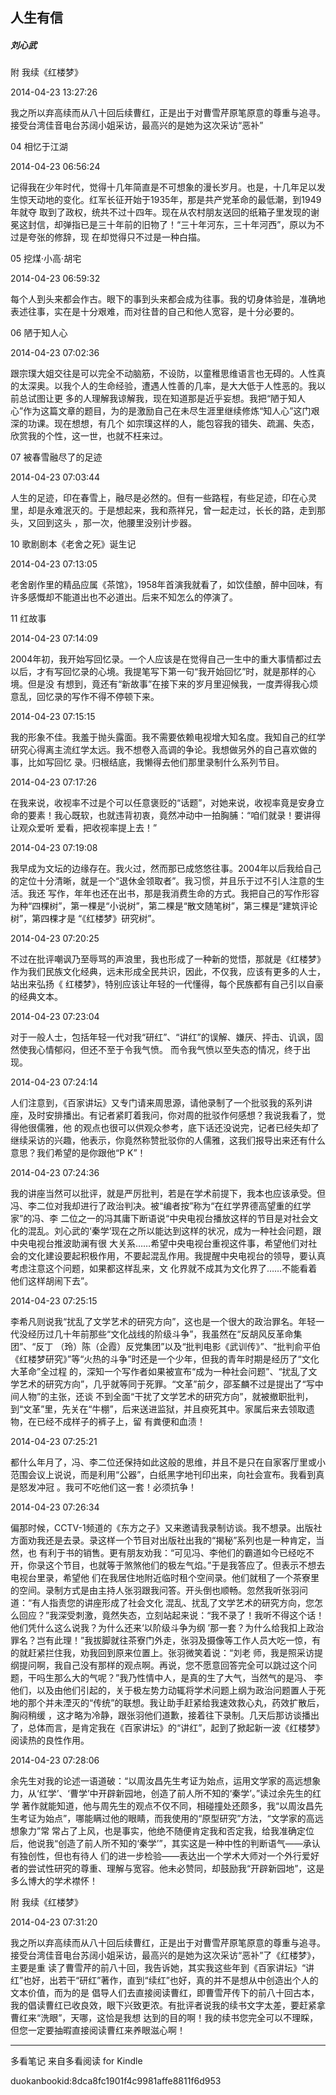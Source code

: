 ## 人生有信

##### 刘心武

  

  附 我续《红楼梦》

  

2014-04-23 13:27:26

我之所以弃高续而从八十回后续曹红，正是出于对曹雪芹原笔原意的尊重与追寻。 接受台湾佳音电台苏阔小姐采访，最高兴的是她为这次采访“恶补”

  

  04 相忆于江湖

  

2014-04-23 06:56:24

记得我在少年时代，觉得十几年简直是不可想象的漫长岁月。也是，十几年足以发生惊天动地的变化。红军长征开始于1935年，那是共产党革命的最低潮，到1949年就夺
取到了政权，统共不过十四年。现在从农村朋友送回的纸箱子里发现的谢冕这封信，却弹指已是三十年前的旧物了！“三十年河东，三十年河西”，原以为不过是夸张的修辞，现
在却觉得只不过是一种白描。

  

  05 挖煤·小高·胡宅

  

2014-04-23 06:59:32

每个人到头来都会作古。眼下的事到头来都会成为往事。我的切身体验是，准确地表述往事，实在是十分艰难，而对往昔的自己和他人宽容，是十分必要的。

  

  06 陋于知人心

  

2014-04-23 07:02:36

跟宗璞大姐交往是可以完全不动脑筋，不设防，以童稚思维语言也无碍的。人性真的太深奥。以我个人的生命经验，遭遇人性善的几率，是大大低于人性恶的。我以前总试图让更
多的人理解我谅解我，现在知道那是近乎妄想。我把“陋于知人心”作为这篇文章的题目，为的是激励自己在未尽生涯里继续修炼“知人心”这门艰深的功课。现在想想，有几个
如宗璞这样的人，能包容我的错失、疏漏、失态，欣赏我的个性，这一世，也就不枉来过。

  

  07 被春雪融尽了的足迹

  

2014-04-23 07:03:44

人生的足迹，印在春雪上，融尽是必然的。但有一些路程，有些足迹，印在心灵里，却是永难泯灭的。于是想起来，我和燕祥兄，曾一起走过，长长的路，走到那头，又回到这头
，那一次，他腰里没别计步器。

  

  10 歌剧剧本《老舍之死》诞生记

  

2014-04-23 07:13:05

老舍剧作里的精品应属《茶馆》，1958年首演我就看了，如饮佳酿，醉中回味，有许多感慨却不能道出也不必道出。后来不知怎么的停演了。

  

  11 红故事

  

2014-04-23 07:14:09

2004年初，我开始写回忆录。一个人应该是在觉得自己一生中的重大事情都过去以后，才有写回忆录的心境。我提笔写下第一句“我开始回忆”时，就是那样的心境。但是没
有想到，竟还有“新故事”在接下来的岁月里迎候我，一度弄得我心烦意乱，回忆录的写作不得不停顿下来。

  

2014-04-23 07:15:15

我的形象不佳。我羞于抛头露面。我不需要依赖电视增大知名度。我知自己的红学研究心得离主流红学太远。我不想卷入高调的争论。我想做另外的自己喜欢做的事，比如写回忆
录。归根结底，我懒得去他们那里录制什么系列节目。

  

2014-04-23 07:17:26

在我来说，收视率不过是个可以任意褒贬的“话题”，对她来说，收视率竟是安身立命的要素！我心既软，也就违背初衷，竟然冲动中一拍胸脯：“咱们就录！要讲得让观众爱听
爱看，把收视率提上去！”

  

2014-04-23 07:19:08

我早成为文坛的边缘存在。我火过，然而那已成悠悠往事。2004年以后我给自己的定位十分清晰，就是一个“退休金领取者”。我习惯，并且乐于过不引人注意的生活。我还
写作，年年也还在出书，那是我消费生命的方式。我把自己的写作形容为种“四棵树”，第一棵是“小说树”，第二棵是“散文随笔树”，第三棵是“建筑评论树”，第四棵才是
“《红楼梦》研究树”。

  

2014-04-23 07:20:25

不过在批评嘲讽乃至辱骂的声浪里，我也形成了一种新的觉悟，那就是《红楼梦》作为我们民族文化经典，远未形成全民共识，因此，不仅我，应该有更多的人士，站出来弘扬《
红楼梦》，特别应该让年轻的一代懂得，每个民族都有自己引以自豪的经典文本。

  

2014-04-23 07:23:04

对于一般人士，包括年轻一代对我“研红”、“讲红”的误解、嫌厌、抨击、讥讽，固然使我心情郁闷，但还不至于令我气愤。 而令我气愤以至失态的情况，终于出现。

  

2014-04-23 07:24:14

人们注意到，《百家讲坛》又专门请来周思源，请他录制了一个批驳我的系列讲座，及时安排播出。有记者紧盯着我问，你对周的批驳作何感想？我说我看了，觉得他很儒雅，他
的观点也很可以供观众参考，底下话还没说完，记者已经失却了继续采访的兴趣，他表示，你竟然称赞批驳你的人儒雅，这我们报导出来还有什么意思？我们希望的是你跟他“P
K”！

  

2014-04-23 07:24:36

我的讲座当然可以批评，就是严厉批判，若是在学术前提下，我本也应该承受。但冯、李二位对我却进行了政治判决。被“编者按”称为“在红学界德高望重的红学家”的冯、李
二位之一的冯其庸下断语说“中央电视台播放这样的节目是对社会文化的混乱。刘心武的‘秦学’现在之所以能达到这样的状况，成为一种社会问题，跟中央电视台推波助澜有很
大关系……希望中央电视台重视这件事，希望他们对社会的文化建设要起积极作用，不要起混乱作用。我提醒中央电视台的领导，要认真考虑注意这个问题，如果都这样乱来，文
化界就不成其为文化界了……不能看着他们这样胡闹下去”。

  

2014-04-23 07:25:15

李希凡则说我“扰乱了文学艺术的研究方向”，这也是一个很大的政治罪名。年轻一代没经历过几十年前那些“文化战线的阶级斗争”，我虽然在“反胡风反革命集团”、“反丁
（玲）陈（企霞）反党集团”以及“批判电影《武训传》”、“批判俞平伯《红楼梦研究》”等“火热的斗争”时还是一个少年，但我的青年时期是经历了“文化大革命”全过程
的，深知一个写作者如果被宣布“成为一种社会问题”、“扰乱了文学艺术的研究方向”，几乎就等同于死罪。“文革”前夕，邵荃麟不过是提出了“写中间人物”的主张，还谈
不到全面“干扰了文学艺术的研究方向”，就被撤职批判，到“文革”里，先关在“牛棚”，后来送进监狱，并且瘐死其中。家属后来去领取遗物，在已经不成样子的裤子上，留
有粪便和血渍！

  

2014-04-23 07:25:21

都什么年月了，冯、李二位还保持如此这般的思维，并且不是只在自家客厅里或小范围会议上说说，而是利用“公器”，白纸黑字地刊印出来，向社会宣布。我看到真是怒发冲冠
。我可不吃他们这一套！必须抗争！

  

2014-04-23 07:26:34

偏那时候，CCTV-1频道的《东方之子》又来邀请我录制访谈。我不想录。出版社方面劝我还是去录。录这样一个节目对出版社出我的“揭秘”系列也是一种肯定，当然，也
有利于书的销售。更有朋友劝我：“可见冯、李他们的霸道如今已经吃不开，你录这个节目，也就等于煞煞他们的极左气焰。”于是我答应了。但表示不想去电视台里录，希望他
们在我居住地附近临时租个空间录。他们就租了一个茶寮里的空间。录制方式是由主持人张羽跟我问答。开头倒也顺畅。忽然我听张羽问道：“有人指责您的讲座形成了社会文化
混乱、扰乱了文学艺术的研究方向，您怎么回应？”我深受刺激，竟然失态，立刻站起来说：“我不录了！我听不得这个话！他们凭什么这么说我？为什么还来‘以阶级斗争为纲
’那一套？为什么给我扣上政治罪名？岂有此理！”我拔脚就往茶寮门外走，张羽及摄像等工作人员大吃一惊，有的就赶紧拦住我，劝我回到原来位置上。张羽微笑着说：“刘老
师，我是照采访提纲提问啊，我自己没有那样的观点啊。再说，您不愿意回答完全可以跳过这个问题，干吗生那么大的气呢？”我乃性情中人，是真的生了大气，当然气的是冯、
李他们，以及由他们引起的，关于极左势力动辄将学术问题上纲为政治问题置人于死地的那个并未湮灭的“传统”的联想。我让助手赶紧给我速效救心丸，药效扩散后，胸闷稍缓
，这才略为冷静，跟张羽他们道歉，接着往下录制。几天后那访谈播出了，总体而言，是肯定我在《百家讲坛》的“讲红”，起到了掀起新一波《红楼梦》阅读热的良性作用。

  

2014-04-23 07:28:06

余先生对我的论述一语道破：“以周汝昌先生考证为始点，运用文学家的高远想象力，从‘红学’、‘曹学’中开辟新园地，创造了前人所不知的‘秦学’。”读过余先生的红学
著作就能知道，他与周先生的观点不仅不同，相碰撞处还颇多，我“以周汝昌先生考证为始点”，哪能瞒过他的眼睛，而我使用的“原型研究”方法，“文学家的高远想象力”常
常占了上风，也是事实，他绝不随便肯定我和否定我，给我准确定位后，他说我“创造了前人所不知的‘秦学’”，其实这是一种中性的判断语气——承认有独创性，但也有待人
们的进一步检验——表达出一个学术大师对一个外行爱好者的尝试性研究的尊重、理解与宽容。他未必赞同，却鼓励我“开辟新园地”，这是多么博大的学术襟怀！

  

  附 我续《红楼梦》

  

2014-04-23 07:31:20

我之所以弃高续而从八十回后续曹红，正是出于对曹雪芹原笔原意的尊重与追寻。 接受台湾佳音电台苏阔小姐采访，最高兴的是她为这次采访“恶补”了《红楼梦》，主要是重
读了曹雪芹的前八十回，我告诉她，其实我这些年到《百家讲坛》“讲红”也好，出若干“研红”著作，直到“续红”也好，真的并不是想从中创造出个人的文本价值，而为的是
倡导人们去直接阅读曹红，即曹雪芹传下的前八十回古本，我的倡读曹红已收良效，眼下兴致更浓。有批评者说我的续书文字太差，要赶紧拿曹红来“洗眼”，天哪，这恰是我想
达到的目的啊！我的续书您完全可以不理睬，但您一定要抽暇直接阅读曹红来养眼滋心啊！

* * *

多看笔记 来自多看阅读 for Kindle

duokanbookid:8dca8fc1901f4c9981affe8811f6d953

